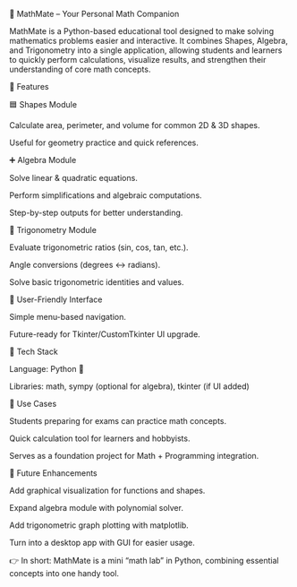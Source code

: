 📘 MathMate – Your Personal Math Companion

MathMate is a Python-based educational tool designed to make solving mathematics problems easier and interactive.
It combines Shapes, Algebra, and Trigonometry into a single application, allowing students and learners to quickly perform calculations, visualize results, and strengthen their understanding of core math concepts.

🔹 Features

🟦 Shapes Module

Calculate area, perimeter, and volume for common 2D & 3D shapes.

Useful for geometry practice and quick references.

➕ Algebra Module

Solve linear & quadratic equations.

Perform simplifications and algebraic computations.

Step-by-step outputs for better understanding.

📐 Trigonometry Module

Evaluate trigonometric ratios (sin, cos, tan, etc.).

Angle conversions (degrees ↔ radians).

Solve basic trigonometric identities and values.

🎨 User-Friendly Interface

Simple menu-based navigation.

Future-ready for Tkinter/CustomTkinter UI upgrade.

🔹 Tech Stack

Language: Python 🐍

Libraries: math, sympy (optional for algebra), tkinter (if UI added)

🔹 Use Cases

Students preparing for exams can practice math concepts.

Quick calculation tool for learners and hobbyists.

Serves as a foundation project for Math + Programming integration.

🔹 Future Enhancements

Add graphical visualization for functions and shapes.

Expand algebra module with polynomial solver.

Add trigonometric graph plotting with matplotlib.

Turn into a desktop app with GUI for easier usage.

👉 In short: MathMate is a mini “math lab” in Python, combining essential concepts into one handy tool.
